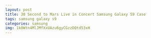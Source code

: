 ```yaml
---
layout: post
title: 30 Second to Mars Live in Concert Samsung Galaxy S9 Case
tags: samsung galaxy s9
categories: samsung
img: 1k0Wtn4MlJMfXxUAzu6gyCGzzDQtd53xH
---
```

